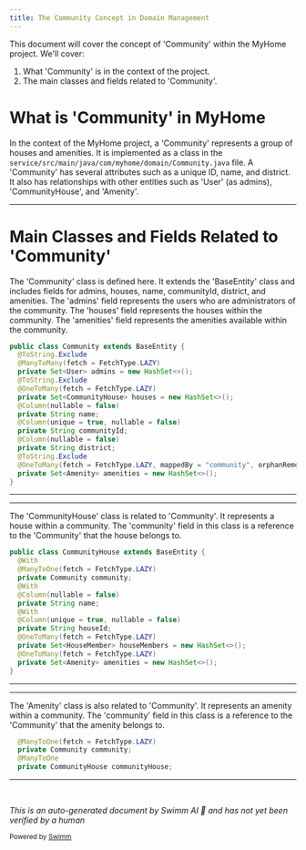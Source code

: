 ```yaml
---
title: The Community Concept in Domain Management
---
```

This document will cover the concept of 'Community' within the MyHome project. We'll cover:

1. What 'Community' is in the context of the project.
2. The main classes and fields related to 'Community'.

# What is 'Community' in MyHome

In the context of the MyHome project, a 'Community' represents a group of houses and amenities. It is implemented as a class in the `service/src/main/java/com/myhome/domain/Community.java` file. A 'Community' has several attributes such as a unique ID, name, and district. It also has relationships with other entities such as 'User' (as admins), 'CommunityHouse', and 'Amenity'.

<SwmSnippet path="/service/src/main/java/com/myhome/domain/Community.java" line="65">

---

# Main Classes and Fields Related to 'Community'

The 'Community' class is defined here. It extends the 'BaseEntity' class and includes fields for admins, houses, name, communityId, district, and amenities. The 'admins' field represents the users who are administrators of the community. The 'houses' field represents the houses within the community. The 'amenities' field represents the amenities available within the community.

```java
public class Community extends BaseEntity {
  @ToString.Exclude
  @ManyToMany(fetch = FetchType.LAZY)
  private Set<User> admins = new HashSet<>();
  @ToString.Exclude
  @OneToMany(fetch = FetchType.LAZY)
  private Set<CommunityHouse> houses = new HashSet<>();
  @Column(nullable = false)
  private String name;
  @Column(unique = true, nullable = false)
  private String communityId;
  @Column(nullable = false)
  private String district;
  @ToString.Exclude
  @OneToMany(fetch = FetchType.LAZY, mappedBy = "community", orphanRemoval = true)
  private Set<Amenity> amenities = new HashSet<>();
}
```

---

</SwmSnippet>

<SwmSnippet path="/service/src/main/java/com/myhome/domain/CommunityHouse.java" line="56">

---

The 'CommunityHouse' class is related to 'Community'. It represents a house within a community. The 'community' field in this class is a reference to the 'Community' that the house belongs to.

```java
public class CommunityHouse extends BaseEntity {
  @With
  @ManyToOne(fetch = FetchType.LAZY)
  private Community community;
  @With
  @Column(nullable = false)
  private String name;
  @With
  @Column(unique = true, nullable = false)
  private String houseId;
  @OneToMany(fetch = FetchType.LAZY)
  private Set<HouseMember> houseMembers = new HashSet<>();
  @OneToMany(fetch = FetchType.LAZY)
  private Set<Amenity> amenities = new HashSet<>();
}
```

---

</SwmSnippet>

<SwmSnippet path="/service/src/main/java/com/myhome/domain/Amenity.java" line="67">

---

The 'Amenity' class is also related to 'Community'. It represents an amenity within a community. The 'community' field in this class is a reference to the 'Community' that the amenity belongs to.

```java
  @ManyToOne(fetch = FetchType.LAZY)
  private Community community;
  @ManyToOne
  private CommunityHouse communityHouse;
```

---

</SwmSnippet>

&nbsp;

*This is an auto-generated document by Swimm AI 🌊 and has not yet been verified by a human*

<SwmMeta version="3.0.0" repo-id="Z2l0aHViJTNBJTNBbXlob21lJTNBJTNBc3dpbW1pbw==" repo-name="myhome"><sup>Powered by [Swimm](/)</sup></SwmMeta>
